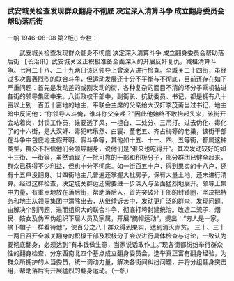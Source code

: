 ### 武安城关检查发现群众翻身不彻底  决定深入清算斗争  成立翻身委员会帮助落后街
一帆
1946-08-08
第2版()
专栏：

　　武安城关检查发现群众翻身不彻底
    决定深入清算斗争
    成立翻身委员会帮助落后街
    【长治讯】武安城关区正积极准备全面深入的开展反奸复仇，减租清算斗争。七月二十八、二十九两日该区领导上曾深入进行检查。全城关二十四街，虽经过多次轰轰烈烈的联合斗争，但运动发展还十分不平衡与不彻底，目前还存在如下严重问题：首先是发动差的或刚发动的街，各种复杂的面目不清的坏分子乘机钻进各街的领导集团中来。八街政权干部中，副街长、抗勤委员、书记，都是拥有八十亩以上到一百五十亩地的地主，平联会主席的父亲给大汉奸李茂斋当过书记，地主暗中反问他：“你领导人斗俺，谁斗你父亲哩？”因此他始终不敢抬起头来，该街开会站着岗，封锁工作员，谁要透了风，一坦白、二处分、三吊打。过去伪化、毒化了的十六街，是大汉奸、毒犯韩乐然、白寰、董老五、齐占梅等的老巢，该街干部在斗争中包庇地主假开明、假斗争等，其他如十五、十一、四、五等街，都属这种类型，群众不相信他们会领导翻身，说他们是“谁来也吃得开”。其次发动较好的如十三街、一街等，虽然涌现了一批可靠的干部和积极分子，部分群团已健全起来，群众已获得不少利益，但也十分不彻底。如一街百五十户，得到果实的十八户，还有十五户没翻身。廿四街地主几普遍还掌握大批房子，保有大量土地，还未进行清算。经过这样检查，决定城关群运还需要进一步深入与全面猛烈地展开。领导上集中力量，有重点地放在落后街，帮助落后人，首先突破坏干部的封锁圈，坚决把特务和地主从领导集团中清除出去，从继续诉苦中，发动更广泛的群众，发现问题。由解决个别问题，进而组织大的联合斗争，彻底打垮封建统治。改造二流子、烟民、妓女及伪军伪组织下层人员及家属，开展“摘帽运动”，提出：“穷人是一家，摘下帽子一样看待他”，使百分之八十群众得到果实，达到消灭赤贫。
    三十、三十一两日召开全城关翻身的积极干部及积极分子会议进行具体检查与讨论，一致认为要彻底翻身，必须达到“有本钱做生意，当家说话敢作主。”现各街都纷纷举行群众性的翻身检查，分东西南北四个基点成立翻身委员会，选举真正富有翻身经验，为群众所拥护的人当委员，统一调动力量，解决各街间纠纷问题，并将分组翻身突击组，帮助落后街开展猛烈的翻身运动。（一帆）
